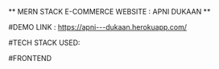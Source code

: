 ** MERN STACK E-COMMERCE WEBSITE : APNI DUKAAN **

#DEMO LINK : https://apni---dukaan.herokuapp.com/

#TECH STACK USED:

#FRONTEND
